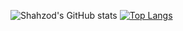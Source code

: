 ![Shahzod's GitHub stats](https://github-readme-stats.vercel.app/api?username=Shahzod222&show_icons=true&count_private=true&theme=buefy)
[![Top Langs](https://github-readme-stats.vercel.app/api/top-langs/?username=Shahzod222&layout=compact)](https://github.com/anuraghazra/github-readme-stats)

